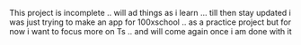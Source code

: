 This project is incomplete .. will ad things as i learn ... 
till then stay updated 
i was just trying to make an app for 100xschool .. as a practice project but for now i want to focus more on Ts .. 
and will come again once i am done with it 
